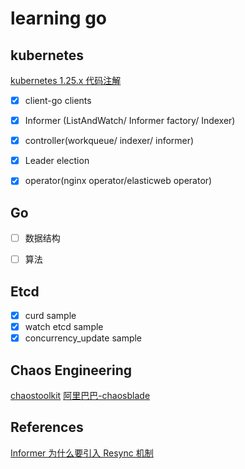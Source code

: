 # learning go

## kubernetes 

[kubernetes 1.25.x 代码注解](https://github.com/zhengyansheng/kubernetes)

- [X] client-go clients
- [X] Informer (ListAndWatch/ Informer factory/ Indexer)
- [X] controller(workqueue/ indexer/ informer)
- [X] Leader election
- [X] operator(nginx operator/elasticweb operator)


## Go
- [ ] 数据结构
- [ ] 算法


## Etcd
- [X] curd sample
- [X] watch etcd sample
- [X] concurrency_update sample

## Chaos Engineering

[chaostoolkit](https://github.com/chaostoolkit/chaostoolkit)
[阿里巴巴-chaosblade](https://github.com/chaosblade-io/chaosblade)

## References
[Informer 为什么要引入 Resync 机制](https://github.com/cloudnativeto/sig-kubernetes/issues/11)  



